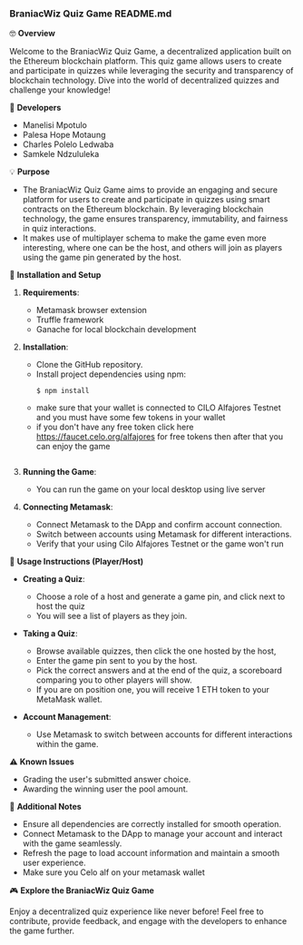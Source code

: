 ### BraniacWiz Quiz Game README.md

🤓 **Overview**

Welcome to the BraniacWiz Quiz Game, a decentralized application built on the Ethereum blockchain platform. This quiz game allows users to create and participate in quizzes while leveraging the security and transparency of blockchain technology. Dive into the world of decentralized quizzes and challenge your knowledge!

👥 **Developers**

- Manelisi Mpotulo
- Palesa Hope Motaung
- Charles Polelo Ledwaba
- Samkele Ndzululeka

💡 **Purpose**

- The BraniacWiz Quiz Game aims to provide an engaging and secure platform for users to create and participate in quizzes using smart contracts on the Ethereum blockchain. By leveraging blockchain technology, the game ensures transparency, immutability, and fairness in quiz interactions.
- It makes use of multiplayer schema to make the game even more interesting, where one can be the host, and others will join as players using the game pin generated by the host.

🔧 **Installation and Setup**

1. **Requirements**:
   - Metamask browser extension
   - Truffle framework
   - Ganache for local blockchain development

2. **Installation**:
   - Clone the GitHub repository.
   - Install project dependencies using npm:
     ```
     $ npm install
   - make sure that your wallet is connected to CILO Alfajores Testnet and you must have some few tokens in your wallet
   - if you don't have any free token click here https://faucet.celo.org/alfajores for free tokens then after that you can enjoy the game
     ``` 

3. **Running the Game**:
   - You can run the game on your local desktop using live server

4. **Connecting Metamask**:
   - Connect Metamask to the DApp and confirm account connection.
   - Switch between accounts using Metamask for different interactions.
   - Verify that your using Cilo Alfajores Testnet or the game won't run

🎲 **Usage Instructions (Player/Host)**

- **Creating a Quiz**:
  - Choose a role of a host and generate a game pin, and click next to host the quiz
  - You will see a list of players as they join.

- **Taking a Quiz**:
  - Browse available quizzes, then click the one hosted by the host,
  - Enter the game pin sent to you by the host.
  - Pick the correct answers and at the end of the quiz, a scoreboard comparing you to other players will show.
  - If you are on position one, you will receive 1 ETH token to your MetaMask wallet.

- **Account Management**:
  - Use Metamask to switch between accounts for different interactions within the game.

⚠️ **Known Issues**

- Grading the user's submitted answer choice.
- Awarding the winning user the pool amount.

📝 **Additional Notes**

- Ensure all dependencies are correctly installed for smooth operation.
- Connect Metamask to the DApp to manage your account and interact with the game seamlessly.
- Refresh the page to load account information and maintain a smooth user experience.
- Make sure you Celo alf on your metamask wallet

🎮 **Explore the BraniacWiz Quiz Game**

Enjoy a decentralized quiz experience like never before! Feel free to contribute, provide feedback, and engage with the developers to enhance the game further.